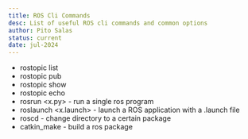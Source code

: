 ```yaml
---
title: ROS Cli Commands
desc: List of useful ROS cli commands and common options
author: Pito Salas
status: current
date: jul-2024
---
```


* rostopic list
* rostopic pub
* rostopic show
* rostopic echo
* rosrun <package> <x.py> - run a single ros program
* roslaunch <package> <x.launch> - launch a ROS application with a .launch file
* roscd <package> - change directory to a certain package
* catkin_make - build a ros package
